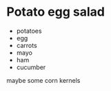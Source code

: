 Potato egg salad
================

* potatoes
* egg
* carrots
* mayo
* ham
* cucumber

maybe some corn kernels

